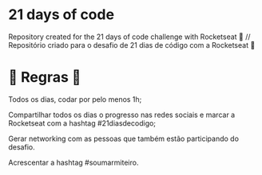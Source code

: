 # 21 days of code
Repository created for the 21 days of code challenge with Rocketseat 🚀 // Repositório criado para o desafio de 21 dias de código com a Rocketseat 🚀 

# 🏁​ Regras 🏁​
Todos os dias, codar por pelo menos 1h;

Compartilhar todos os dias o progresso nas redes sociais e marcar a Rocketseat com a hashtag #21diasdecodigo;

Gerar networking com as pessoas que também estão participando do desafio.

Acrescentar a hashtag #soumarmiteiro.

